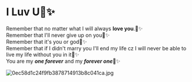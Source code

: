 # I Luv U💞✨️

 Remember that no matter what I will always **love you**.💞✨️ \
Remember that I'll never give up on you💞✨️ \
Remember that it's you or god💞✨️ \
Remember that if I didn't marry you I'll end my life cz I will never be able to live my life without you in it💞✨️ \
You are my **_one forever_** and my **_forever one_**💞✨️


![0ec58d1c24f9fb3878714913b8c041ca.jpg](https://github.com/user-attachments/assets/f8754d8d-bb59-49a8-8a83-735cccf56b7f)